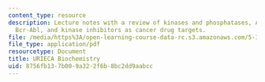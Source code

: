 ```yaml
---
content_type: resource
description: Lecture notes with a review of kinases and phosphatases, Abl kinase and
  Bcr-Abl, and kinase inhibitors as cancer drug targets.
file: /media/https%3A/open-learning-course-data-rc.s3.amazonaws.com/5-36-biochemistry-laboratory-spring-2009/8756fb137b009a322f6b8bc2dd9aabcc_Slides1.pdf
file_type: application/pdf
resourcetype: Document
title: URIECA Biochemistry
uid: 8756fb13-7b00-9a32-2f6b-8bc2dd9aabcc
---
```

